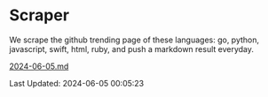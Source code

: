# Scraper

We scrape the github trending page of these languages: go, python, javascript, swift, html, ruby, and push a markdown result everyday.

[2024-06-05.md](https://github.com/henson/Scraper/blob/master/2024-06-05.md)

Last Updated: 2024-06-05 00:05:23